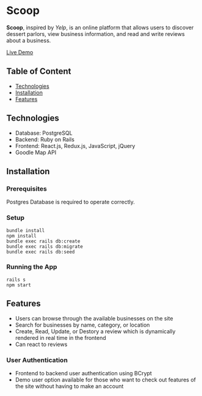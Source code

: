 # Scoop

**Scoop**, inspired by *Yelp*, is an online platform that allows users to discover dessert parlors, view business information, and read and write reviews about a business.

[Live Demo](https://app-scoop.herokuapp.com/#/)

## Table of Content
* [Technologies](#technologies)
* [Installation](#installation)
* [Features](#features)

## Technologies
* Database: PostgreSQL
* Backend: Ruby on Rails
* Frontend: React.js, Redux.js, JavaScript, jQuery
* Goodle Map API

## Installation

### Prerequisites
Postgres Database is required to operate correctly.

### Setup
```
bundle install
npm install
bundle exec rails db:create
bundle exec rails db:migrate
bundle exec rails db:seed
```

### Running the App
```
rails s
npm start
```

## Features
* Users can browse through the available businesses on the site
* Search for businesses by name, category, or location
* Create, Read, Update, or Destory a review which is dynamically rendered in real time in the frontend
* Can react to reviews

### User Authentication
* Frontend to backend user authentication using BCrypt
* Demo user option available for those who want to check out features of the site without having to make an account

